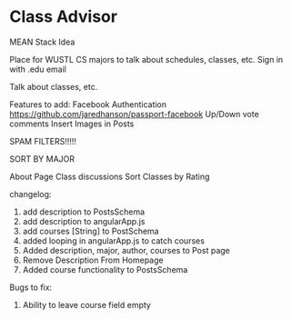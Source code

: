 # Class Advisor
MEAN Stack Idea

Place for WUSTL CS majors to talk about schedules, classes, etc. 
Sign in with .edu email

Talk about classes, etc. 

Features to add: 
Facebook Authentication			https://github.com/jaredhanson/passport-facebook
Up/Down vote comments
Insert Images in Posts

SPAM FILTERS!!!!!


SORT BY MAJOR 


About Page
Class discussions
Sort Classes by Rating

changelog: 

1. add description to PostsSchema
2. add description to angularApp.js
3. add courses [String] to PostSchema
4. added looping in angularApp.js to catch courses
5. Added description, major, author, courses to Post page
6. Remove Description From Homepage
7. Added course functionality to PostsSchema


Bugs to fix:
1. Ability to leave course field empty